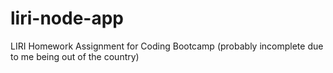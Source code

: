 # liri-node-app
LIRI Homework Assignment for Coding Bootcamp (probably incomplete due to me being out of the country)
